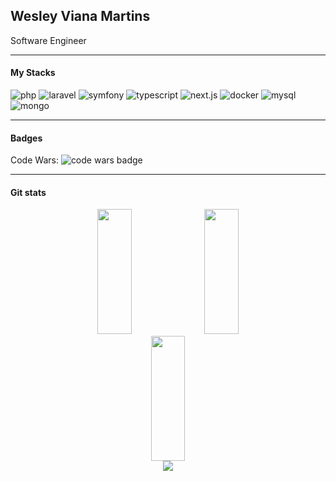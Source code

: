 ## Wesley Viana Martins
Software Engineer

---
#### My Stacks
![php](https://img.shields.io/badge/php-1f2430?style=for-the-badge&logo=php)
![laravel](https://img.shields.io/badge/laravel-1f2430?style=for-the-badge&logo=laravel)
![symfony](https://img.shields.io/badge/symfony-1f2430?style=for-the-badge&logo=symfony)
![typescript](https://img.shields.io/badge/typescript-1f2430?style=for-the-badge&logo=typescript)
![next.js](https://img.shields.io/badge/next.js-1f2430?style=for-the-badge&logo=next.js)
![docker](https://img.shields.io/badge/docker-1f2430?style=for-the-badge&logo=docker)
![mysql](https://img.shields.io/badge/mysql-1f2430?style=for-the-badge&logo=mysql)
![mongo](https://img.shields.io/badge/mongodb-1f2430?style=for-the-badge&logo=mongodb)

---
#### Badges
Code Wars: ![code wars badge](https://www.codewars.com/users/wesleyJs/badges/micro)

---
#### Git stats
<div style="text-align: center;">
    <img width="33%" height="200" src="https://github-readme-stats.vercel.app/api?username=wesleyvianam&show_icons=true&theme=ayu-mirage">
    <img width="33%" height="200" src="https://github-readme-stats.vercel.app/api/top-langs/?username=wesleyvianam&layout=compact&langs_count=6&theme=ayu-mirage">
    <img width="33%" height="200" src="https://github-readme-streak-stats.herokuapp.com/?user=wesleyvianam&theme=ayu-mirage">
</div>

 <div style="text-align: center"> 
  <a href="https://www.linkedin.com/in/wesley-viana/" target="_blank"><img src="https://img.shields.io/badge/-LinkedIn-%230077B5?style=for-the-badge&logo=linkedin&logoColor=white" target="_blank"></a>  
</div>
